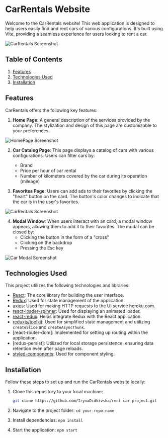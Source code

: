 # CarRentals Website

Welcome to the CarRentals website! This web application is designed to help
users easily find and rent cars of various configurations. It's built using
Vite, providing a seamless experience for users looking to rent a car.

![CarRentals Screenshot](/screenshots/main.jpg/)

## Table of Contents

1. [Features](#features)
2. [Technologies Used](#technologies-used)
3. [Installation](#installation)

## Features

CarRentals offers the following key features:

1. **Home Page**: A general description of the services provided by the company.
   The stylization and design of this page are customizable to your preferences.

![HomePage Screenshot](/screenshots/homepage.jpg/)

2. **Car Catalog Page**: This page displays a catalog of cars with various
   configurations. Users can filter cars by:

   - Brand
   - Price per hour of car rental
   - Number of kilometers covered by the car during its operation (mileage)

3. **Favorites Page**: Users can add ads to their favorites by clicking the
   "heart" button on the card. The button's color changes to indicate that the
   car is in the user's favorites.

![CarRentals Screenshot](/screenshots/main.jpg/)

4. **Modal Window**: When users interact with an card, a modal window appears,
   allowing them to add it to their favorites. The modal can be closed by:
   - Clicking the button in the form of a "cross"
   - Clicking on the backdrop
   - Pressing the Esc key

![Car Modal Screenshot](/screenshots/modal.jpg)

## Technologies Used

This project utilizes the following technologies and libraries:

- [React](https://reactjs.org/): The core library for building the user
  interface.
- [Redux](https://redux.js.org/): Used for state management of the application.
- [axios](https://axios-http.com/): Used for making HTTP requests to the UI
  service heroku.com.
- [react-loader-spinner](https://www.npmjs.com/package/react-loader-spinner):
  Used for displaying an animated loader.
- [react-redux](https://react-redux.js.org/): Helps integrate Redux with the
  React application.
- [reduxjs/toolkit](https://redux-toolkit.js.org/): Used for simplified state
  management and utilizing `createSlice` and `createAsyncThunk`.
- [react-router-dom]: Implemented for setting up routing within the application.
- [redux-persist]: Utilized for local storage persistence, ensuring data
  retention even after page reloads.
- [styled-components](https://styled-components.com/): Used for component
  styling.

## Installation

Follow these steps to set up and run the CarRentals website locally:

1. Clone this repository to your local machine:

   ```bash
   git clone https://github.com/IrynaDidkivska/rent-car-project.git
   ```

2. Navigate to the project folder: `cd your-repo-name`
3. Install dependencies: `npm install`
4. Start the application: `npm start`
